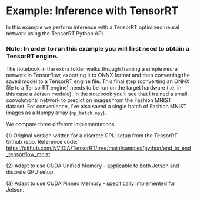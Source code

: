 # Example: Inference with TensorRT

In this example we perform inference with a TensorRT optimized neural network using the TensorRT Python API.

### Note: In order to run this example you will first need to obtain a TensorRT engine.

The notebook in the `extra` folder walks through training a simple neural network in Tensorflow, exporting it to ONNX format and then converting the saved model to a TensorRT engine file. This final step (converting an ONNX file to a TensorRT engine) needs to be run on the target hardware (i.e. in this case a Jetson module). In the notebook you'll see that I trained a small convolutional network to predict on images from the Fashion MNIST dataset. For convenience, I've also saved a single batch of Fashion MNIST images as a Numpy array (`np_batch.npy`). 

We compare three different implementations:

(1) Original version written for a discrete GPU setup from the TensorRT Github repo. Reference code: https://github.com/NVIDIA/TensorRT/tree/main/samples/python/end_to_end_tensorflow_mnist

(2) Adapt to use CUDA Unified Memory - applicable to both Jetson and discrete GPU setup.

(3) Adapt to use CUDA Pinned Memory - specifically implemented for Jetson. 
